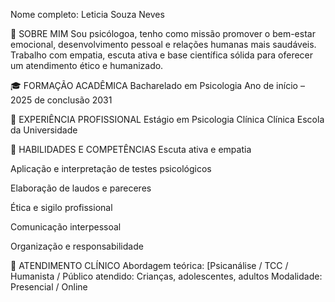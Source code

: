 Nome completo: Leticia Souza Neves


📘 SOBRE MIM
Sou psicólogoa, tenho como missão promover o bem-estar emocional, desenvolvimento pessoal e relações humanas mais saudáveis. Trabalho com empatia, escuta ativa e base científica sólida para oferecer um atendimento ético e humanizado.

🎓 FORMAÇÃO ACADÊMICA
Bacharelado em Psicologia
Ano de início – 2025 de conclusão 2031

💼 EXPERIÊNCIA PROFISSIONAL
Estágio em Psicologia Clínica
Clínica Escola da Universidade

🧰 HABILIDADES E COMPETÊNCIAS
Escuta ativa e empatia

Aplicação e interpretação de testes psicológicos

Elaboração de laudos e pareceres

Ética e sigilo profissional

Comunicação interpessoal

Organização e responsabilidade

👥 ATENDIMENTO CLÍNICO 
Abordagem teórica: [Psicanálise / TCC / Humanista / 
Público atendido: Crianças, adolescentes, adultos
Modalidade: Presencial / Online


